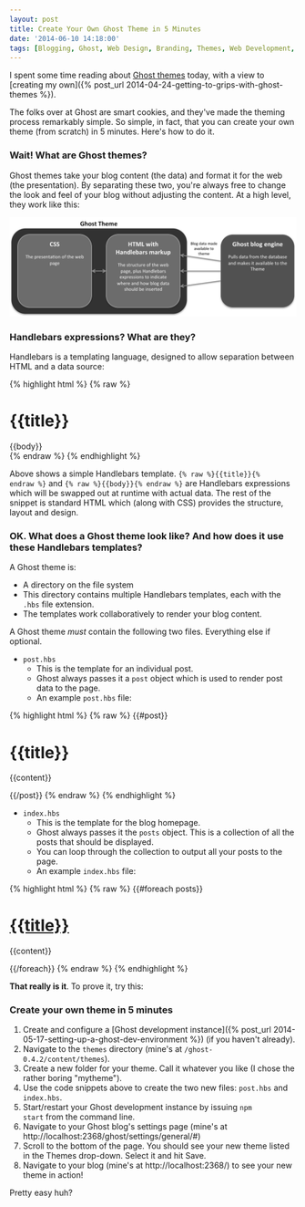 ```yaml
---
layout: post
title: Create Your Own Ghost Theme in 5 Minutes
date: '2014-06-10 14:18:00'
tags: [Blogging, Ghost, Web Design, Branding, Themes, Web Development, Programming]
---
```


I spent some time reading about [Ghost themes](http://marketplace.ghost.org/) today, with a view to [creating my own]({% post_url 2014-04-24-getting-to-grips-with-ghost-themes %}).

The folks over at Ghost are smart cookies, and they've made the theming process remarkably simple. So simple, in fact, that you can create your own theme (from scratch) in 5 minutes. Here's how to do it.

### Wait! What are Ghost themes?

Ghost themes take your blog content (the data) and format it for the web (the presentation). By separating these two, you're always free to change the look and feel of your blog without adjusting the content. At a high level, they work like this:

![](/img/posts/g.png)

### Handlebars expressions? What are they?

Handlebars is a templating language, designed to allow separation between HTML and a data source:

{% highlight html %}
{% raw %}
<div class="entry">
  <h1>{{title}}</h1>
  <div class="body">
    {{body}}
  </div>
</div>
{% endraw %}
{% endhighlight %}

Above shows a simple Handlebars template. <code>{% raw %}{{title}}{% endraw %}</code> and <code>{% raw %}{{body}}{% endraw %}</code> are Handlebars expressions which will be swapped out at runtime with actual data. The rest of the snippet is standard HTML which (along with CSS) provides the structure, layout and design.

### OK. What does a Ghost theme look like? And how does it use these Handlebars templates?

A Ghost theme is:

* A directory on the file system
* This directory contains multiple Handlebars templates, each with the <code>.hbs</code> file extension.
* The templates work collaboratively to render your blog content.

A Ghost theme *must* contain the following two files. Everything else if optional.

* <code>post.hbs</code>
	* This is the template for an individual post.
    * Ghost always passes it a <code>post</code> object which is used to render post data to the page.
    * An example <code>post.hbs</code> file:
    
{% highlight html %}
{% raw %}
{{#post}}
<h1 class="post-title">{{title}}</h1>
<p>{{content}}<p>
{{/post}}
{% endraw %}
{% endhighlight %}	 
    
* <code>index.hbs</code>
	* This is the template for the blog homepage.
    * Ghost always passes it the <code>posts</code> object. This is a collection of all the posts that should be displayed.
    * You can loop through the collection to output all your posts to the page.
    * An example <code>index.hbs</code> file:
   
{% highlight html %}
{% raw %}
{{#foreach posts}}
  <h1 class="post-title"><a href="{{url}}">{{title}}</a></h1>
  <p>{{content}}<p>
{{/foreach}}
{% endraw %}
{% endhighlight %}	

**That really is it**. To prove it, try this:

### Create your own theme in 5 minutes

1. Create and configure a [Ghost development instance]({% post_url 2014-05-17-setting-up-a-ghost-dev-environment %}) (if you haven't already).
2. Navigate to the <code>themes</code> directory (mine's at <code>/ghost-0.4.2/content/themes</code>).
3. Create a new folder for your theme. Call it whatever you like (I chose the rather boring "mytheme").
4. Use the code snippets above to create the two new files: <code>post.hbs</code> and <code>index.hbs</code>.
5. Start/restart your Ghost development instance by issuing <code>npm start</code> from the command line.
6. Navigate to your Ghost blog's settings page (mine's at http://localhost:2368/ghost/settings/general/#)
7. Scroll to the bottom of the page. You should see your new theme listed in the Themes drop-down. Select it and hit Save.
8. Navigate to your blog (mine's at http://localhost:2368/) to see your new theme in action!

Pretty easy huh?